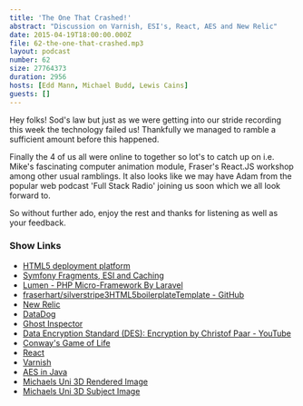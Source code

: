 ```yaml
---
title: 'The One That Crashed!'
abstract: "Discussion on Varnish, ESI's, React, AES and New Relic"
date: 2015-04-19T18:00:00.000Z
file: 62-the-one-that-crashed.mp3
layout: podcast
number: 62
size: 27764373
duration: 2956
hosts: [Edd Mann, Michael Budd, Lewis Cains]
guests: []
---
```


Hey folks! Sod's law but just as we were getting into our stride recording this week the technology failed us! Thankfully we managed to ramble a sufficient amount before this happened.

Finally the 4 of us all were online to together so lot's to catch up on i.e. Mike's fascinating computer animation module, Fraser's React.JS workshop among other usual ramblings. It also looks like we may have Adam from the popular web podcast 'Full Stack Radio' joining us soon which we all look forward to.

So without further ado, enjoy the rest and thanks for listening as well as your feedback.

### Show Links

- [HTML5 deployment platform](https://www.ludei.com/cocoonjs/)
- [Symfony Fragments, ESI and Caching](https://knpuniversity.com/screencast/new-symfony-2.2/fragments-esi-caching)
- [Lumen - PHP Micro-Framework By Laravel](http://lumen.laravel.com/)
- [fraserhart/silverstripe3HTML5boilerplateTemplate - GitHub](https://github.com/fraserhart/silverstripe3HTML5boilerplateTemplate)
- [New Relic](http://newrelic.com/)
- [DataDog](https://www.datadoghq.com/)
- [Ghost Inspector](https://ghostinspector.com/)
- [Data Encryption Standard (DES): Encryption by Christof Paar - YouTube](https://www.youtube.com/watch?v=kPBJIhpcZgE)
- [Conway's Game of Life](http://en.wikipedia.org/wiki/Conway%27s_Game_of_Life)
- [React](https://facebook.github.io/react/)
- [Varnish](https://www.varnish-cache.org/)
- [AES in Java](https://dl.dropboxusercontent.com/u/31222469/blog/crypto/AES.java)
- [Michaels Uni 3D Rendered Image](http://michaelbudd.org/renderedImage.png)
- [Michaels Uni 3D Subject Image](http://michaelbudd.org/mainAssignmentImage.jpg)
